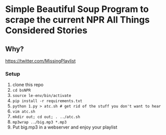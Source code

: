 # Simple Beautiful Soup Program to scrape the current NPR All Things Considered Stories

## Why?

https://twitter.com/MissingPlaylist

### Setup

1. clone this repo
1. `cd bsNPR`
1. `source le-env/bin/activate`
1. `pip install -r requirements.txt`
1. `python 1.py > atc.sh # get rid of the stuff you don't want to hear`
1. `vim atc.sh`
1. `mkdir out; cd out; . ../atc.sh`
1. `mp3wrap ../big.mp3 *.mp3`
1. Put big.mp3 in a webserver and enjoy your playlist
